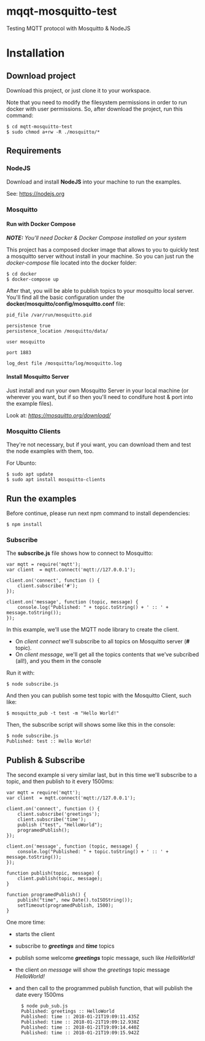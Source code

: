 # mqqt-mosquitto-test

Testing MQTT protocol with Mosquitto &amp; NodeJS

# Installation

## Download project

Download this project, or just clone it to your workspace. 

Note that you need to modify the filesystem permissions in order to run docker with user permissions. So, after download the project, run this command:

    $ cd mqtt-mosquitto-test
    $ sudo chmod a+rw -R ./mosquitto/*

## Requirements

### NodeJS

Download and install **NodeJS** into your machine to run the examples.

See: https://nodejs.org

### Mosquitto

#### Run with Docker Compose

***NOTE:** You'll need Docker & Docker Compose installed on your system*

This project has a composed docker image that allows to you to quickly test a mosquitto server without install in your machine. So you can just run the *docker-compose* file located into the docker folder:

    $ cd docker
    $ docker-compose up

After that, you will be able to publish topics to your mosquitto local server. You'll find all the basic configuration under the **docker/mosquitto/config/mosquitto.conf** file:

    pid_file /var/run/mosquitto.pid

    persistence true
    persistence_location /mosquitto/data/

    user mosquitto

    port 1883

    log_dest file /mosquitto/log/mosquitto.log

#### Install Mosquitto Server

Just install and run your own Mosquitto Server in your local machine (or wherever you want, but if so then you'll need to condifure host & port into the example files).

Look at: *https://mosquitto.org/download/*

### Mosquitto Clients

They're not necessary, but if youi want, you can download them and test the node examples with them, too.

For Ubunto:

    $ sudo apt update
    $ sudo apt install mosquitto-clients

## Run the examples

Before continue, please run next npm command to install dependencies:

    $ npm install

### Subscribe

The **subscribe.js** file shows how to connect to Mosquitto:

    var mqtt = require('mqtt');
    var client  = mqtt.connect('mqtt://127.0.0.1');
 
    client.on('connect', function () {
        client.subscribe('#');
    });
 
    client.on('message', function (topic, message) {
        console.log("Published: " + topic.toString() + ' :: ' + message.toString());
    });

In this example, we'll use the MQTT node library to create the client. 

* On *client connect* we'll subscribe to all topics on Mosquitto server (**#** topic). 
* On *client message*, we'll get all the topics contents that we've subcribed (all!), and you them in the console

Run it with:

    $ node subscribe.js

And then you can publish some test topic with the Mosquitto Client, such like:

    $ mosquitto_pub -t test -m "Hello World!"

Then, the subscribe script will shows some like this in the console:

    $ node subscribe.js 
    Published: test :: Hello World!

## Publish & Subscribe

The second example si very similar last, but in this time we'll subscribe to a topic, and then publish to it every 1500ms:

    var mqtt = require('mqtt');
    var client  = mqtt.connect('mqtt://127.0.0.1');
    
    client.on('connect', function () {
        client.subscribe('greetings');
        client.subscribe('time');
        publish ("test", "HelloWorld");
        programedPublish();
    });
    
    client.on('message', function (topic, message) {
        console.log("Published: " + topic.toString() + ' :: ' + message.toString());
    });

    function publish(topic, message) {
        client.publish(topic, message);
    }

    function programedPublish() {
        publish("time", new Date().toISOString());
        setTimeout(programedPublish, 1500);
    }

One more time: 

* starts the client
* subscribe to ***greetings*** and ***time*** topics
* publish some welcome ***greetings*** topic message, such like *HelloWorld!*
* the client *on message* will show the *greetings* topic message *HelloWorld!*
* and then call to the programmed publish function, that will publish the date every 1500ms

        $ node pub_sub.js 
        Published: greetings :: HelloWorld
        Published: time :: 2018-01-21T19:09:11.435Z
        Published: time :: 2018-01-21T19:09:12.938Z
        Published: time :: 2018-01-21T19:09:14.440Z
        Published: time :: 2018-01-21T19:09:15.942Z
